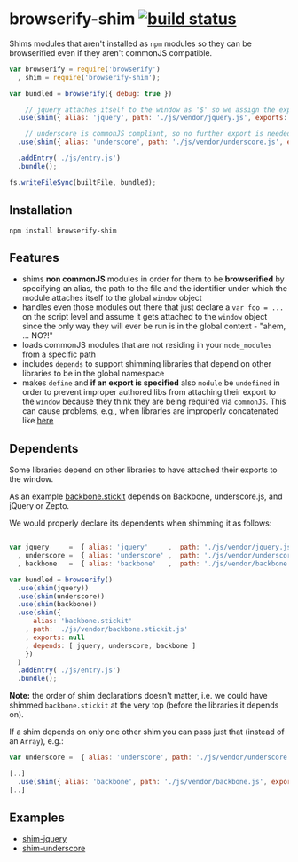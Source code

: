 # browserify-shim [![build status](https://secure.travis-ci.org/thlorenz/browserify-shim.png)](http://travis-ci.org/thlorenz/browserify-shim)

Shims modules that aren't installed as `npm` modules so they can be browserified even if they aren't commonJS
compatible.

```js
var browserify = require('browserify')
  , shim = require('browserify-shim');

var bundled = browserify({ debug: true })

    // jquery attaches itself to the window as '$' so we assign the exports accordingly
  .use(shim({ alias: 'jquery', path: './js/vendor/jquery.js', exports: '$' }))

    // underscore is commonJS compliant, so no further export is needed which we specify by assigning exports 'null'
  .use(shim({ alias: 'underscore', path: './js/vendor/underscore.js', exports: null }))

  .addEntry('./js/entry.js')
  .bundle();

fs.writeFileSync(builtFile, bundled);
```

## Installation

    npm install browserify-shim

## Features

- shims **non commonJS** modules in order for them to be **browserified** by specifying an alias, the path to the file and
  the identifier under which the module attaches itself to the global `window` object
- handles even those modules out there that just declare a `var foo = ...` on the script level and assume it gets attached to the
  `window` object since the only way they will ever be run is in the global context - "ahem, ... NO?!"
- loads commonJS modules that are not residing in your `node_modules` from a specific path
- includes `depends` to support shimming libraries that depend on other libraries to be in the global namespace
- makes `define` and **if an export is specified** also `module` be `undefined` in order to prevent improper authored
  libs from attaching their export to the `window` because they think they are being required via `commonJS`. This can cause problems,
  e.g., when libraries are improperly concatenated like
  [here](https://github.com/mhemesath/r2d3/blob/918bd076e4f980722438b2594d1eba53a522ce75/r2d3.v2.js#L222)

## Dependents

Some libraries depend on other libraries to have attached their exports to the window.

As an example [backbone.stickit](http://nytimes.github.com/backbone.stickit/) depends on Backbone, underscore.js,
and jQuery or Zepto.

We would properly declare its dependents when shimming it as follows:
```js

var jquery     =  { alias: 'jquery'     ,  path: './js/vendor/jquery.js'     ,  exports: '$' }
  , underscore =  { alias: 'underscore' ,  path: './js/vendor/underscore.js' ,  exports: null }
  , backbone   =  { alias: 'backbone'   ,  path: './js/vendor/backbone.js'   ,  exports: null };

var bundled = browserify()
  .use(shim(jquery))
  .use(shim(underscore))
  .use(shim(backbone))
  .use(shim({ 
      alias: 'backbone.stickit'
    , path: './js/vendor/backbone.stickit.js'
    , exports: null
    , depends: [ jquery, underscore, backbone ]  
    })
  )
  .addEntry('./js/entry.js')
  .bundle();
```

**Note:** the order of shim declarations doesn't matter, i.e. we could have shimmed `backbone.stickit` at the very top
(before the libraries it depends on).

If a shim depends on only one other shim you can pass just that (instead of an `Array`), e.g.: 

```js
var underscore =  { alias: 'underscore', path: './js/vendor/underscore.js', exports: null }

[..]
  .use(shim({ alias: 'backbone', path: './js/vendor/backbone.js', exports: null, depends: underscore })
[..]
```

## Examples

- [shim-jquery](https://github.com/thlorenz/browserify-shim/tree/master/examples/shim-jquery)
- [shim-underscore](https://github.com/thlorenz/browserify-shim/tree/master/examples/shim-underscore)
